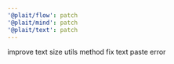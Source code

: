 ```yaml
---
'@plait/flow': patch
'@plait/mind': patch
'@plait/text': patch
---
```


improve text size utils method
fix text paste error